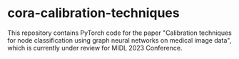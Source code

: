 # cora-calibration-techniques

This repository contains PyTorch code for the paper "Calibration techniques for node classification using graph neural networks on medical image data", which is currently under review for MIDL 2023 Conference.
